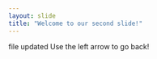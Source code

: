 ```yaml
---
layout: slide
title: "Welcome to our second slide!"
---
```

file updated 
Use the left arrow to go back!
